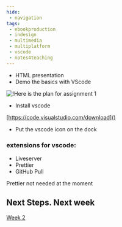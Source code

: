 ```yaml
---
hide:
 - navigation
tags:
 - ebookproduction
 - indesign
 - multimedia
 - multiplatform
 - vscode
 - notes4teaching
---
```


- HTML presentation
- Demo the basics with VScode


![!Here is the plan for assignment 1](ass1plan_1.jpg)

- Install vscode

[https://code.visualstudio.com/download]()

* Put the vscode icon on the dock

### extensions for vscode:

* Liveserver
* Prettier
* GitHub Pull

Prettier not needed at the moment


## Next Steps. Next week

[Week 2](docs/Teaching/Multiplatform%20Publishing/Week%202.md)